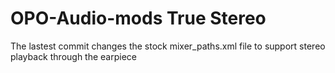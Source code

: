 OPO-Audio-mods
True Stereo
==============
The lastest commit changes the stock mixer_paths.xml file to support stereo playback through the earpiece 
